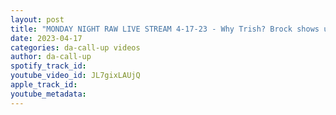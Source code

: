 ```yaml
---
layout: post
title: "MONDAY NIGHT RAW LIVE STREAM 4-17-23 - Why Trish? Brock shows up to Raw"
date: 2023-04-17
categories: da-call-up videos
author: da-call-up
spotify_track_id: 
youtube_video_id: JL7gixLAUjQ
apple_track_id: 
youtube_metadata: 
---
```

